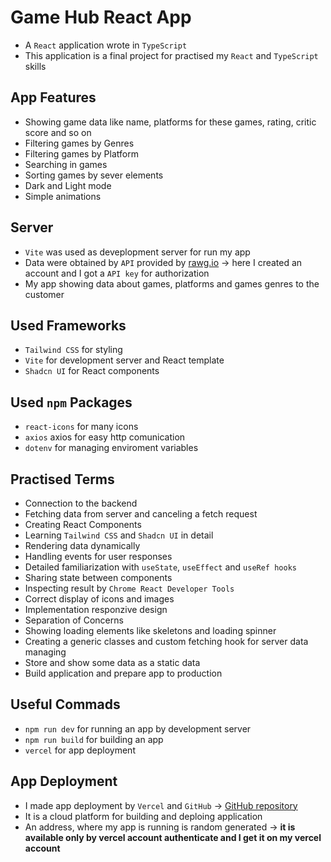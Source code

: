 # Game Hub React App

- A `React` application wrote in `TypeScript`
- This application is a final project for practised my `React` and `TypeScript` skills

## App Features

- Showing game data like name, platforms for these games, rating, critic score and so on
- Filtering games by Genres
- Filtering games by Platform
- Searching in games
- Sorting games by sever elements
- Dark and Light mode
- Simple animations

## Server

- `Vite` was used as deveplopment server for run my app
- Data were obtained by `API` provided by [rawg.io](https://rawg.io) -> here I created an account and I got a `API key` for authorization
- My app showing data about games, platforms and games genres to the customer

## Used Frameworks

- `Tailwind CSS` for styling
- `Vite` for development server and React template
- `Shadcn UI` for React components

## Used `npm` Packages

- `react-icons` for many icons
- `axios` axios for easy http comunication
- `dotenv` for managing enviroment variables

## Practised Terms

- Connection to the backend
- Fetching data from server and canceling a fetch request
- Creating React Components
- Learning `Tailwind CSS` and `Shadcn UI` in detail
- Rendering data dynamically
- Handling events for user responses
- Detailed familiarization with `useState`, `useEffect` and `useRef hooks`
- Sharing state between components
- Inspecting result by `Chrome React Developer Tools`
- Correct display of icons and images
- Implementation responzive design
- Separation of Concerns
- Showing loading elements like skeletons and loading spinner
- Creating a generic classes and custom fetching hook for server data managing
- Store and show some data as a static data
- Build application and prepare app to production

## Useful Commads

- `npm run dev` for running an app by development server
- `npm run build` for building an app
- `vercel` for app deployment

## App Deployment

- I made app deployment by `Vercel` and `GitHub` -> [GitHub repository](https://github.com/BercikOndrej/React-game-hub)
- It is a cloud platform for building and deploing application
- An address, where my app is running is random generated -> **it is available only by vercel account authenticate and I get it on my vercel account**
